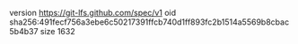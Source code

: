 version https://git-lfs.github.com/spec/v1
oid sha256:491fecf756a3ebe6c50217391ffcb740d1ff893fc2b1514a5569b8cbac5b4b37
size 1632

